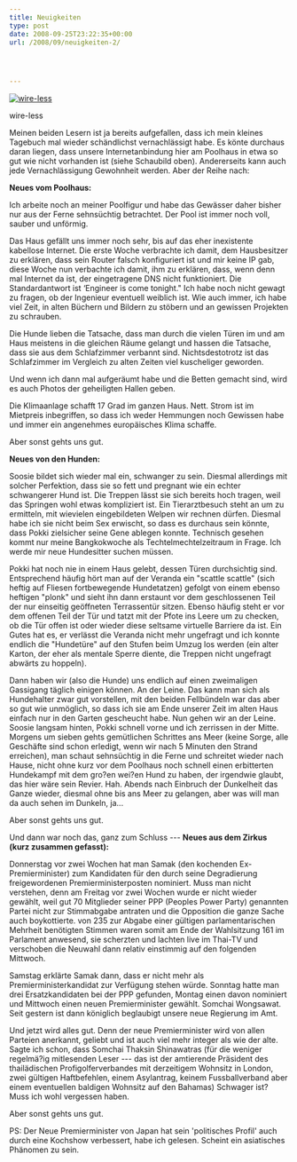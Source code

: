 ```yaml
---
title: Neuigkeiten
type: post
date: 2008-09-25T23:22:35+00:00
url: /2008/09/neuigkeiten-2/




---
```

<div class="flickr">
  <a href="http://www.flickr.com/photos/schreibblogade/2881405995/" title="wire-less"><img src="//farm4.static.flickr.com/3004/2881405995_8f0dfc72cc.jpg" alt="wire-less" /></a></p>

  <p>
    wire-less
  </p>
</div>

Meinen beiden Lesern ist ja bereits aufgefallen, dass ich mein kleines Tagebuch mal wieder schändlichst vernachlässigt habe. Es könte durchaus daran liegen, dass unsere Internetanbindung hier am Poolhaus in etwa so gut wie nicht vorhanden ist (siehe Schaubild oben). Andererseits kann auch jede Vernachlässigung Gewohnheit werden. Aber der Reihe nach:

**Neues vom Poolhaus:**

Ich arbeite noch an meiner Poolfigur und habe das Gewässer daher bisher nur aus der Ferne sehnsüchtig betrachtet. Der Pool ist immer noch voll, sauber und unförmig.

Das Haus gefällt uns immer noch sehr, bis auf das eher inexistente kabellose Internet. Die erste Woche verbrachte ich damit, dem Hausbesitzer zu erklären, dass sein Router falsch konfiguriert ist und mir keine IP gab, diese Woche nun verbachte ich damit, ihm zu erklären, dass, wenn denn mal Internet da ist, der eingetragene <span class="caps">DNS</span> nicht funktioniert. Die Standardantwort ist &#8216;Engineer is come tonight." Ich habe noch nicht gewagt zu fragen, ob der Ingenieur eventuell weiblich ist. Wie auch immer, ich habe viel Zeit, in alten Büchern und Bildern zu stöbern und an gewissen Projekten zu schrauben.

Die Hunde lieben die Tatsache, dass man durch die vielen Türen im und am Haus meistens in die gleichen Räume gelangt und hassen die Tatsache, dass sie aus dem Schlafzimmer verbannt sind. Nichtsdestotrotz ist das Schlafzimmer im Vergleich zu alten Zeiten viel kuscheliger geworden.

Und wenn ich dann mal aufgeräumt habe und die Betten gemacht sind, wird es auch Photos der geheiligten Hallen geben.

Die Klimaanlage schafft 17 Grad im ganzen Haus. Nett. Strom ist im Mietpreis inbegriffen, so dass ich weder Hemmungen noch Gewissen habe und immer ein angenehmes europäisches Klima schaffe.

Aber sonst gehts uns gut.

**Neues von den Hunden:**

Soosie bildet sich wieder mal ein, schwanger zu sein. Diesmal allerdings mit solcher Perfektion, dass sie so fett und pregnant wie ein echter schwangerer Hund ist. Die Treppen lässt sie sich bereits hoch tragen, weil das Springen wohl etwas kompliziert ist. Ein Tierarztbesuch steht an um zu ermitteln, mit wievielen eingebildeten Welpen wir rechnen dürfen. Diesmal habe ich sie nicht beim Sex erwischt, so dass es durchaus sein könnte, dass Pokki zielsicher seine Gene ablegen konnte. Technisch gesehen kommt nur meine Bangkokwoche als Techtelmechtelzeitraum in Frage. Ich werde mir neue Hundesitter suchen müssen.

Pokki hat noch nie in einem Haus gelebt, dessen Türen durchsichtig sind. Entsprechend häufig hört man auf der Veranda ein "scattle scattle" (sich heftig auf Fliesen fortbewegende Hundetatzen) gefolgt von einem ebenso heftigen "plonk" und sieht ihn dann erstaunt vor dem geschlossenen Teil der nur einseitig geöffneten Terrassentür sitzen. Ebenso häufig steht er vor dem offenen Teil der Tür und tatzt mit der Pfote ins Leere um zu checken, ob die Tür offen ist oder wieder diese seltsame virtuelle Barriere da ist. Ein Gutes hat es, er verlässt die Veranda nicht mehr ungefragt und ich konnte endlich die "Hundetüre" auf den Stufen beim Umzug los werden (ein alter Karton, der eher als mentale Sperre diente, die Treppen nicht ungefragt abwärts zu hoppeln).

Dann haben wir (also die Hunde) uns endlich auf einen zweimaligen Gassigang täglich einigen können. An der Leine. Das kann man sich als Hundehalter zwar gut vorstellen, mit den beiden Fellbündeln war das aber so gut wie unmöglich, so dass ich sie am Ende unserer Zeit im alten Haus einfach nur in den Garten gescheucht habe. Nun gehen wir an der Leine. Soosie langsam hinten, Pokki schnell vorne und ich zerrissen in der Mitte. Morgens um sieben gehts gemütlichen Schrittes ans Meer (keine Sorge, alle Geschäfte sind schon erledigt, wenn wir nach 5 Minuten den Strand erreichen), man schaut sehnsüchtig in die Ferne und schreitet wieder nach Hause, nicht ohne kurz vor dem Poolhaus noch schnell einen erbitterten Hundekampf mit dem gro?en wei?en Hund zu haben, der irgendwie glaubt, das hier wäre sein Revier. Hah. Abends nach Einbruch der Dunkelheit das Ganze wieder, diesmal ohne bis ans Meer zu gelangen, aber was will man da auch sehen im Dunkeln, ja...

Aber sonst gehts uns gut.

Und dann war noch das, ganz zum Schluss --- **Neues aus dem Zirkus (kurz zusammen gefasst):**

Donnerstag vor zwei Wochen hat man Samak (den kochenden Ex-Premierminister) zum Kandidaten für den durch seine Degradierung freigewordenen Premierministerposten nominiert. Muss man nicht verstehen, denn am Freitag vor zwei Wochen wurde er nicht wieder gewählt, weil gut 70 Mitglieder seiner <span class="caps">PPP</span> (Peoples Power Party) genannten Partei nicht zur Stimmabgabe antraten und die Opposition die ganze Sache auch boykottierte. von 235 zur Abgabe einer gültigen parlamentarischen Mehrheit benötigten Stimmen waren somit am Ende der Wahlsitzung 161 im Parlament anwesend, sie scherzten und lachten live im Thai-TV und verschoben die Neuwahl dann relativ einstimmig auf den folgenden Mittwoch.

Samstag erklärte Samak dann, dass er nicht mehr als Premierministerkandidat zur Verfügung stehen würde. Sonntag hatte man drei Ersatzkandidaten bei der <span class="caps">PPP</span> gefunden, Montag einen davon nominiert und Mittwoch einen neuen Premierminister gewählt. Somchai Wongsawat. Seit gestern ist dann königlich beglaubigt unsere neue Regierung im Amt.

Und jetzt wird alles gut. Denn der neue Premierminister wird von allen Parteien anerkannt, geliebt und ist auch viel mehr integer als wie der alte. Sagte ich schon, dass Somchai Thaksin Shinawatras (für die weniger regelmä?ig mitlesenden Leser --- das ist der amtierende Präsident des thailädischen Profigolferverbandes mit derzeitigem Wohnsitz in London, zwei gültigen Haftbefehlen, einem Asylantrag, keinem Fussballverband aber einem eventuellen baldigen Wohnsitz auf den Bahamas) Schwager ist? Muss ich wohl vergessen haben.

Aber sonst gehts uns gut.

PS: Der Neue Premierminister von Japan hat sein 'politisches Profil' auch durch eine Kochshow verbessert, habe ich gelesen. Scheint ein asiatisches Phänomen zu sein.
